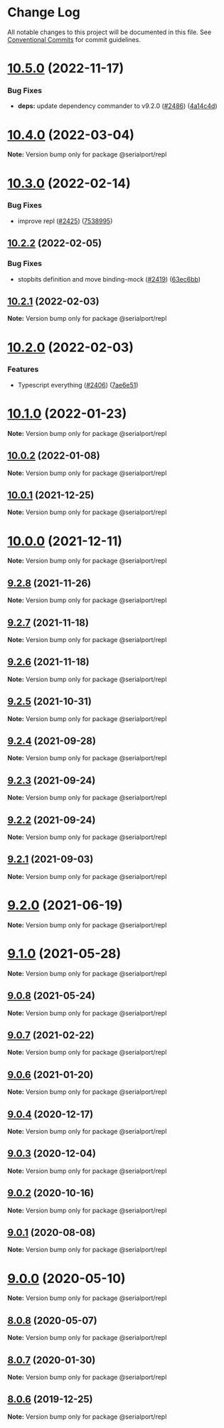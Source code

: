 # Change Log

All notable changes to this project will be documented in this file.
See [Conventional Commits](https://conventionalcommits.org) for commit guidelines.

# [10.5.0](https://github.com/serialport/node-serialport/compare/v10.4.0...v10.5.0) (2022-11-17)


### Bug Fixes

* **deps:** update dependency commander to v9.2.0 ([#2486](https://github.com/serialport/node-serialport/issues/2486)) ([4a14c4d](https://github.com/serialport/node-serialport/commit/4a14c4d817403c603c86be3a76c22634660a1a35))





# [10.4.0](https://github.com/serialport/node-serialport/compare/v10.3.0...v10.4.0) (2022-03-04)

**Note:** Version bump only for package @serialport/repl

# [10.3.0](https://github.com/serialport/node-serialport/compare/v10.2.2...v10.3.0) (2022-02-14)

### Bug Fixes

- improve repl ([#2425](https://github.com/serialport/node-serialport/issues/2425)) ([7538995](https://github.com/serialport/node-serialport/commit/7538995c8a9e086be20b8d12b309c41ca93e4e43))

## [10.2.2](https://github.com/serialport/node-serialport/compare/v10.2.1...v10.2.2) (2022-02-05)

### Bug Fixes

- stopbits definition and move binding-mock ([#2419](https://github.com/serialport/node-serialport/issues/2419)) ([63ec6bb](https://github.com/serialport/node-serialport/commit/63ec6bb7d6be312bcc8d0976c9780325c9898632))

## [10.2.1](https://github.com/serialport/node-serialport/compare/v10.2.0...v10.2.1) (2022-02-03)

**Note:** Version bump only for package @serialport/repl

# [10.2.0](https://github.com/serialport/node-serialport/compare/v10.1.0...v10.2.0) (2022-02-03)

### Features

- Typescript everything ([#2406](https://github.com/serialport/node-serialport/issues/2406)) ([7ae6e51](https://github.com/serialport/node-serialport/commit/7ae6e51a84738da1999863a80f4ec8ce7acd953a))

# [10.1.0](https://github.com/serialport/node-serialport/compare/v10.0.2...v10.1.0) (2022-01-23)

**Note:** Version bump only for package @serialport/repl

## [10.0.2](https://github.com/serialport/node-serialport/compare/v10.0.1...v10.0.2) (2022-01-08)

**Note:** Version bump only for package @serialport/repl

## [10.0.1](https://github.com/serialport/node-serialport/compare/v10.0.0...v10.0.1) (2021-12-25)

**Note:** Version bump only for package @serialport/repl

# [10.0.0](https://github.com/serialport/node-serialport/compare/v9.2.8...v10.0.0) (2021-12-11)

**Note:** Version bump only for package @serialport/repl

## [9.2.8](https://github.com/serialport/node-serialport/compare/v9.2.7...v9.2.8) (2021-11-26)

**Note:** Version bump only for package @serialport/repl

## [9.2.7](https://github.com/serialport/node-serialport/compare/v9.2.5...v9.2.7) (2021-11-18)

**Note:** Version bump only for package @serialport/repl

## [9.2.6](https://github.com/serialport/node-serialport/compare/v9.2.5...v9.2.6) (2021-11-18)

**Note:** Version bump only for package @serialport/repl

## [9.2.5](https://github.com/serialport/node-serialport/compare/v9.2.4...v9.2.5) (2021-10-31)

**Note:** Version bump only for package @serialport/repl

## [9.2.4](https://github.com/serialport/node-serialport/compare/v9.2.3...v9.2.4) (2021-09-28)

**Note:** Version bump only for package @serialport/repl

## [9.2.3](https://github.com/serialport/node-serialport/compare/v9.2.1...v9.2.3) (2021-09-24)

**Note:** Version bump only for package @serialport/repl

## [9.2.2](https://github.com/serialport/node-serialport/compare/v9.2.1...v9.2.2) (2021-09-24)

**Note:** Version bump only for package @serialport/repl

## [9.2.1](https://github.com/serialport/node-serialport/compare/v9.2.0...v9.2.1) (2021-09-03)

**Note:** Version bump only for package @serialport/repl

# [9.2.0](https://github.com/serialport/node-serialport/compare/v9.1.0...v9.2.0) (2021-06-19)

**Note:** Version bump only for package @serialport/repl

# [9.1.0](https://github.com/serialport/node-serialport/compare/v9.0.8...v9.1.0) (2021-05-28)

**Note:** Version bump only for package @serialport/repl

## [9.0.8](https://github.com/serialport/node-serialport/compare/v9.0.9...v9.0.8) (2021-05-24)

**Note:** Version bump only for package @serialport/repl

## [9.0.7](https://github.com/serialport/node-serialport/compare/v9.0.6...v9.0.7) (2021-02-22)

**Note:** Version bump only for package @serialport/repl

## [9.0.6](https://github.com/serialport/node-serialport/compare/v9.0.5...v9.0.6) (2021-01-20)

**Note:** Version bump only for package @serialport/repl

## [9.0.4](https://github.com/serialport/node-serialport/compare/v9.0.3...v9.0.4) (2020-12-17)

**Note:** Version bump only for package @serialport/repl

## [9.0.3](https://github.com/serialport/node-serialport/compare/v9.0.2...v9.0.3) (2020-12-04)

**Note:** Version bump only for package @serialport/repl

## [9.0.2](https://github.com/serialport/node-serialport/compare/v9.0.1...v9.0.2) (2020-10-16)

**Note:** Version bump only for package @serialport/repl

## [9.0.1](https://github.com/serialport/node-serialport/compare/v9.0.0...v9.0.1) (2020-08-08)

**Note:** Version bump only for package @serialport/repl

# [9.0.0](https://github.com/serialport/node-serialport/compare/v8.0.8...v9.0.0) (2020-05-10)

**Note:** Version bump only for package @serialport/repl

## [8.0.8](https://github.com/serialport/node-serialport/compare/v8.0.7...v8.0.8) (2020-05-07)

**Note:** Version bump only for package @serialport/repl

## [8.0.7](https://github.com/serialport/node-serialport/compare/v8.0.6...v8.0.7) (2020-01-30)

**Note:** Version bump only for package @serialport/repl

## [8.0.6](https://github.com/serialport/node-serialport/compare/v8.0.5...v8.0.6) (2019-12-25)

**Note:** Version bump only for package @serialport/repl
